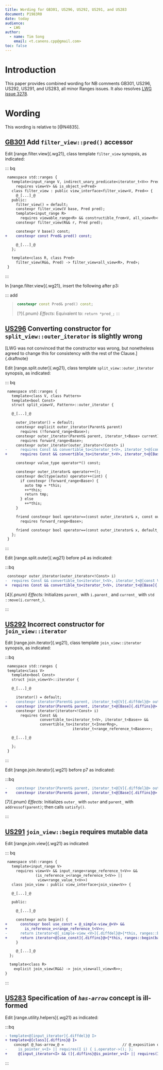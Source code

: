 ```yaml
---
title: Wording for GB301, US296, US292, US291, and US283
document: P1983R0
date: today
audience:
  - LWG
author:
  - name: Tim Song
    email: <t.canens.cpp@gmail.com>
toc: false
---
```


# Introduction

This paper provides combined wording for NB comments GB301, US296, US292, US291, and US283,
all minor Ranges issues. It also resolves [LWG issue 3278](https://wg21.link/LWG3278).

# Wording
This wording is relative to [@N4835].

## [GB301](https://github.com/cplusplus/nbballot/issues/297) Add `filter_view::pred()` accessor

Edit [range.filter.view]{.wg21}, class template `filter_view` synopsis, as indicated:

::: bq

```diff
 namespace std::ranges {
   template<input_range V, indirect_unary_predicate<iterator_t<V>> Pred>
     requires view<V> && is_object_v<Pred>
   class filter_view : public view_interface<filter_view<V, Pred>> {
     @_[...]_@
   public:
     filter_view() = default;
     constexpr filter_view(V base, Pred pred);
     template<input_range R>
       requires viewable_range<R> && constructible_from<V, all_view<R>>
     constexpr filter_view(R&& r, Pred pred);

     constexpr V base() const;
+    constexpr const Pred& pred() const;

     @_[...]_@
   };

   template<class R, class Pred>
     filter_view(R&&, Pred) -> filter_view<all_view<R>, Pred>;
 }
```
:::

In [range.filter.view]{.wg21}, insert the following after p3:

::: add

> ```c++
> constexpr const Pred& pred() const;
> ```
>
> [?]{.pnum} _Effects_: Equivalent to: `return *pred_;`
:::

## [US296](https://github.com/cplusplus/nbballot/issues/292) Converting constructor for `split_view::outer_iterator` is slightly wrong

[LWG was not convinced that the constructor was wrong, but nonetheless agreed to
 change this for consistency with the rest of the Clause.]{.draftnote}

Edit [range.split.outer]{.wg21}, class template `split_view::outer_iterator` synopsis, as indicated:

::: bq

```diff
 namespace std::ranges {
   template<class V, class Pattern>
   template<bool Const>
   struct split_view<V, Pattern>::outer_iterator {

   @_[...]_@

     outer_iterator() = default;
     constexpr explicit outer_iterator(Parent& parent)
       requires (!forward_range<Base>);
     constexpr outer_iterator(Parent& parent, iterator_t<Base> current)
       requires forward_range<Base>;
     constexpr outer_iterator(outer_iterator<!Const> i)
-      requires Const && convertible_to<iterator_t<V>, iterator_t<@[const V]{.diffdel}@>>;
+      requires Const && convertible_to<iterator_t<V>, iterator_t<@[Base]{.diffins}@>>;

     constexpr value_type operator*() const;

     constexpr outer_iterator& operator++();
     constexpr decltype(auto) operator++(int) {
       if constexpr (forward_range<Base>) {
         auto tmp = *this;
         ++*this;
         return tmp;
       } else
         ++*this;
     }

     friend constexpr bool operator==(const outer_iterator& x, const outer_iterator& y)
       requires forward_range<Base>;

     friend constexpr bool operator==(const outer_iterator& x, default_sentinel_t);
   };
 }
```
:::

Edit [range.split.outer]{.wg21} before p4 as indicated:

:::bq

```diff
 constexpr outer_iterator(outer_iterator<!Const> i)
-  requires Const && convertible_to<iterator_t<V>, iterator_t<@[const V]{.diffdel}@>>;
+  requires Const && convertible_to<iterator_t<V>, iterator_t<@[Base]{.diffins}@>>;
```

[4]{.pnum} _Effects:_ Initializes `parent_`­ with `i.parent_`­ and `current_`­ with `std​::​move(i.current_­)`.

:::

## [US292](https://github.com/cplusplus/nbballot/issues/288) Incorrect constructor for `join_view::iterator`

Edit [range.join.iterator]{.wg21},  class template `join_­view​::​iterator` synopsis, as indicated:

:::bq
```diff
 namespace std::ranges {
 template<class V>
   template<bool Const>
   struct join_view<V>::iterator {

   @_[...]_@

     iterator() = default;
-    constexpr iterator(Parent& parent, iterator_t<@[V]{.diffdel}@> outer);
+    constexpr iterator(Parent& parent, iterator_t<@[Base]{.diffins}@> outer);
     constexpr iterator(iterator<!Const> i)
       requires Const &&
                convertible_to<iterator_t<V>, iterator_t<Base>> &&
                convertible_to<iterator_t<InnerRng>,
                               iterator_t<range_reference_t<Base>>>;

   @_[...]_@

   };
 }
```
:::

Edit [range.join.iterator]{.wg21} before p7 as indicated:

:::bq
```diff
-    constexpr iterator(Parent& parent, iterator_t<@[V]{.diffdel}@> outer)
+    constexpr iterator(Parent& parent, iterator_t<@[Base]{.diffins}@> outer)@[;]{.diffins}@
```
[7]{.pnum} _Effects_: Initializes `outer_­` with `outer` and `parent_­` with `addressof(parent)`; then calls `satisfy()`.

:::

## [US291](https://github.com/cplusplus/nbballot/issues/287) `join_view::begin` requires mutable data

Edit [range.join.view]{.wg21} as indicated:

::: bq

```diff
 namespace std::ranges {
   template<input_range V>
     requires view<V> && input_range<range_reference_t<V>> &&
              (is_reference_v<range_reference_t<V>> ||
               view<range_value_t<V>>)
   class join_view : public view_interface<join_view<V>> {

   @_[...]_@

   public:

     @_[...]_@

     constexpr auto begin() {
+      constexpr bool use_const = @_simple-view_@<V> &&
+        is_reference_v<range_reference_t<V>>;
-      return iterator<@[_simple-view_<V>]{.diffdel}@>{*this, ranges::begin(base_)};
+      return iterator<@[use_const]{.diffins}@>{*this, ranges::begin(base_)};
     }

     @_[...]_@
  };

  template<class R>
    explicit join_view(R&&) -> join_view<all_view<R>>;
}
```

:::

## [US283](https://github.com/cplusplus/nbballot/issues/279) Specification of _`has-arrow`_ concept is ill-formed

Edit [range.utility.helpers]{.wg21} as indicated:

:::bq
```diff
- template<@[input_iterator]{.diffdel}@ I>
+ template<@[class]{.diffins}@ I>
    concept @_has-arrow_@ =                           // @_exposition only_@
-     is_pointer_v<I> || requires(I i) { i.operator->(); };
+     @[input_iterator<I> && (]{.diffins}@is_pointer_v<I> || requires(I i) { i.operator->(); }@[)]{.diffins}@;
```
:::
